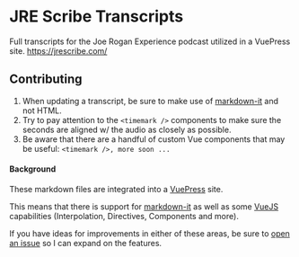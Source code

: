 # JRE Scribe Transcripts
Full transcripts for the Joe Rogan Experience podcast utilized in a VuePress site. https://jrescribe.com/

## Contributing

1. When updating a transcript, be sure to make use of [markdown-it](https://markdown-it.github.io/) and not HTML.
2. Try to pay attention to the `<timemark />` components to make sure the seconds are aligned w/ the audio as closely as possible.
3. Be aware that there are a handful of custom Vue components that may be useful: `<timemark />, more soon ...`



#### Background
These markdown files are integrated into a [VuePress](https://vuepress.vuejs.org) site.

This means that there is support for [markdown-it](https://markdown-it.github.io/) as well as some [VueJS](vuejs.org) capabilities (Interpolation, Directives, Components and more).

If you have ideas for improvements in either of these areas, be sure to [open an issue](https://github.com/achendrick/jrescribe-transcripts/issues) so I can expand on the features.
